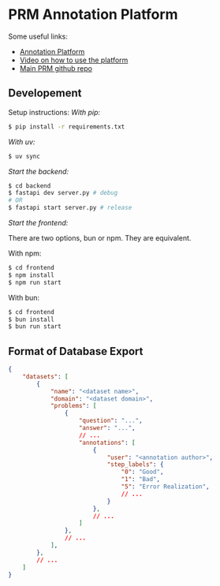 # PRM Annotation Platform

Some useful links:
- [Annotation Platform](https://prm.duckai.org)
- [Video on how to use the platform](https://youtu.be/3XettEOoCZw)
- [Main PRM github repo](https://github.com/TheDuckAI/prm)

## Developement
Setup instructions:
*With pip:*
```bash
$ pip install -r requirements.txt
```

*With uv:*
```bash
$ uv sync
```

*Start the backend:*
```bash
$ cd backend
$ fastapi dev server.py # debug
# OR
$ fastapi start server.py # release
```

*Start the frontend:*

There are two options, bun or npm. They are equivalent.

With npm:
```bash
$ cd frontend
$ npm install
$ npm run start
```

With bun:
```bash
$ cd frontend
$ bun install
$ bun run start
```

## Format of Database Export

```json
{
    "datasets": [
        {
            "name": "<dataset name>",
            "domain": "<dataset domain>",
            "problems": [
                {
                    "question": "...",
                    "answer": "...",
                    // ...
                    "annotations": [
                        {
                            "user": "<annotation author>",
                            "step_labels": {
                                "0": "Good",
                                "1": "Bad",
                                "5": "Error Realization",
                                // ...
                            }
                        },
                        // ...
                    ]
                },
                // ...
            ],
        },
        // ...
    ]
}
```

<!-- # Things that need to be done still:

1. save and load annotations for users

# Some old stuff:

Current plan:
1. Make annotation platform first with no user login system - just for the demo on friday
2. add user login system with API key and hardcoded users
3. add OAuth2 sign in with Huggingface or Github 

## Functional Requirements

1. Get unannotated questions from database
    - Call API to retrieve 
    - Use SQLite 
2. User System
    - Manually create API keys and distribute to annotator team
    - Store API key in cookies so relogin doesn't need to happen often
  
## User Stories

Annotators:
1. As a user, I want to be able to log onto the system, select some questions based on the dataset, and then start working on them.
2. As a user, I want to be able to efficiently and easily see the question, answer, and model answer for the question. This includes good latex and markdown support as well as making a split-screen format where the question and anwer are on the left, and the model answer is on the right. The model answer is split into steps so I can easily label each step as good, bad, neutral, or error realization. 
3. As a user, I want to be able to mark questions with certain tags which can be filtered and searched by.

Researchers:
1. As a researcher, I want to be able to upload problems to the platform through some simple API client library (just upload some json objects)
2. As a researcher, I want to be able to view problems in the database and see responses to them easily. 

Engineers:
1. As an engineer, I want unit testing and the code should be easy to read and functional.
2. As an engineer, There should be decent documentation.
3. As an engineer, there should be comprehensive error handling. -->
